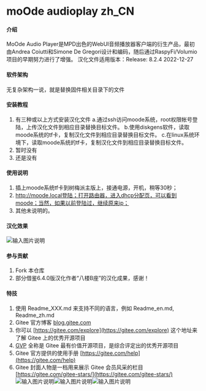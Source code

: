 # moOde audioplay zh_CN

#### 介绍
MoOde Audio Player是MPD出色的WebUI音频播放器客户端的衍生产品，最初由Andrea Coiutti和Simone De Gregori设计和编码，随后通过RaspyFi/Volumio项目的早期努力进行了增强。
汉化文件适用版本：Release: 8.2.4 2022-12-27

#### 软件架构
无复杂架构一说，就是替换固件相关目录下的文件


#### 安装教程

1.  有三种或以上方式安装汉化文件
    a.通过ssh访问moode系统，root权限帐号登陆，上传汉化文件到相应目录替换目标文件。
    b.使用diskgens软件，读取moode系统的tf卡，复制汉化文件到相应目录替换目标文件。
    c.在linux系统环境下，读取moode系统的tf卡，复制汉化文件到相应目录替换目标文件。
2.  暂时没有
3.  还是没有

#### 使用说明

1.  插上moode系统tf卡到树梅派主版上，接通电源，开机，稍等30秒；
2.  http://moode.local登陆；打开路由器，进入dhcp分配页，可以看到moode；当然，如果以前登陆过，继续原来ip；
3.  其他未说明的。

#### 汉化效果

![输入图片说明](Screenshot_20230728_134458_com.mmbox.xbrowser.pro.jpg)

#### 参与贡献

1.  Fork 本仓库
2.  部分借鉴6.4.0版汉化作者“八楼B座”的汉化成果，感谢！



#### 特技

1.  使用 Readme\_XXX.md 来支持不同的语言，例如 Readme\_en.md, Readme\_zh.md
2.  Gitee 官方博客 [blog.gitee.com](https://blog.gitee.com)
3.  你可以 [https://gitee.com/explore](https://gitee.com/explore) 这个地址来了解 Gitee 上的优秀开源项目
4.  [GVP](https://gitee.com/gvp) 全称是 Gitee 最有价值开源项目，是综合评定出的优秀开源项目
5.  Gitee 官方提供的使用手册 [https://gitee.com/help](https://gitee.com/help)
6.  Gitee 封面人物是一档用来展示 Gitee 会员风采的栏目 [https://gitee.com/gitee-stars/](https://gitee.com/gitee-stars/)
![输入图片说明](Screenshot_20230728_134451_com.mmbox.xbrowser.pro.jpg)![输入图片说明](Screenshot_20230728_134522_com.mmbox.xbrowser.pro.jpg)![输入图片说明](Screenshot_20230728_140636_com.mmbox.xbrowser.pro.jpg)